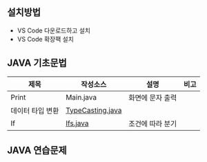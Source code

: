 ## 설치방법
- VS Code 다운로드하고 설치
- VS Code 확장팩 설치
## JAVA 기초문법
| 제목 | 작성소스 | 설명 | 비고 |
| --- | --- | --- | --- |
| Print | Main.java | 화면에 문자 출력 |  |
| 데이터 타입 변환 | [TypeCasting.java](https://github.com/jeongjiwooon/study_javas/blob/master/src/TypeCasting.java) |  |  |
| If | [Ifs.java](./src/Ifs.java) | 조건에 따라 분기 |  |
## JAVA 연습문제
